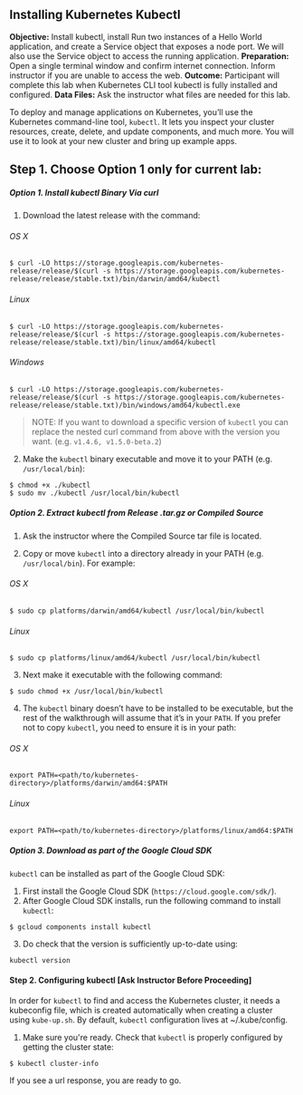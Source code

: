## Installing Kubernetes Kubectl
**Objective:** Install kubectl, install Run two instances of a Hello World application, and create a Service object that exposes a node port. We will also use the Service object to access the running application.
**Preparation:** Open a single terminal window and confirm internet connection. Inform instructor if you are unable to access the web.
**Outcome:** Participant will complete this lab when Kubernetes CLI tool kubectl is fully installed and configured.
**Data Files:** Ask the instructor what files are needed for this lab.

To deploy and manage applications on Kubernetes, you’ll use the Kubernetes command-line tool, ```kubectl```. It lets you inspect your cluster resources, create, delete, and update components, and much more. You will use it to look at your new cluster and bring up example apps.

## Step 1. Choose Option 1 only for current lab:

##### Option 1. *Install kubectl Binary Via curl*

1. Download the latest release with the command:<br>

###### OS X

```
$ curl -LO https://storage.googleapis.com/kubernetes-release/release/$(curl -s https://storage.googleapis.com/kubernetes-release/release/stable.txt)/bin/darwin/amd64/kubectl
```

###### Linux

```
$ curl -LO https://storage.googleapis.com/kubernetes-release/release/$(curl -s https://storage.googleapis.com/kubernetes-release/release/stable.txt)/bin/linux/amd64/kubectl
```

###### Windows

```
$ curl -LO https://storage.googleapis.com/kubernetes-release/release/$(curl -s https://storage.googleapis.com/kubernetes-release/release/stable.txt)/bin/windows/amd64/kubectl.exe
```

>NOTE: If you want to download a specific version of ```kubectl``` you can replace the nested curl command from above with the version you want. (e.g. ```v1.4.6, v1.5.0-beta.2```)

2. Make the ```kubectl``` binary executable and move it to your PATH (e.g. ```/usr/local/bin```):

```
$ chmod +x ./kubectl
$ sudo mv ./kubectl /usr/local/bin/kubectl
```

##### Option 2. Extract kubectl from Release .tar.gz or Compiled Source

1. Ask the instructor where the Compiled Source tar file is located.<br>

2. Copy or move ```kubectl``` into a directory already in your PATH (e.g. ```/usr/local/bin```). For example:

###### OS X

```
$ sudo cp platforms/darwin/amd64/kubectl /usr/local/bin/kubectl
```

###### Linux

```
$ sudo cp platforms/linux/amd64/kubectl /usr/local/bin/kubectl
```

3. Next make it executable with the following command:

```
$ sudo chmod +x /usr/local/bin/kubectl
```

4. The ```kubectl``` binary doesn’t have to be installed to be executable, but the rest of the walkthrough will assume that it’s in your ```PATH```. If you prefer not to copy ```kubectl```, you need to ensure it is in your path:

###### OS X

```
export PATH=<path/to/kubernetes-directory>/platforms/darwin/amd64:$PATH
```

###### Linux

```
export PATH=<path/to/kubernetes-directory>/platforms/linux/amd64:$PATH
```

##### Option 3. Download as part of the Google Cloud SDK

```kubectl``` can be installed as part of the Google Cloud SDK:
1. First install the Google Cloud SDK (```https://cloud.google.com/sdk/```).
2. After Google Cloud SDK installs, run the following command to install ```kubectl```:
```
$ gcloud components install kubectl
```
3. Do check that the version is sufficiently up-to-date using: 

```
kubectl version
```

#### Step 2. Configuring kubectl [Ask Instructor Before Proceeding]

In order for ```kubectl``` to find and access the Kubernetes cluster, it needs a kubeconfig file, which is created automatically when creating a cluster using ```kube-up.sh```. By default, ```kubectl``` configuration lives at ~/.kube/config.
1. Make sure you're ready. Check that ```kubectl``` is properly configured by getting the cluster state:

```
$ kubectl cluster-info
```

If you see a url response, you are ready to go.
